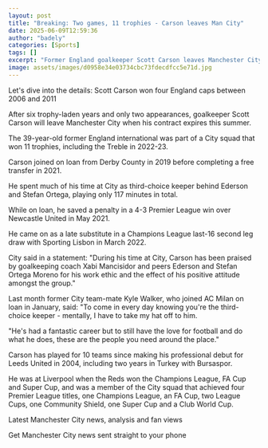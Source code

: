 ```yaml
---
layout: post
title: "Breaking: Two games, 11 trophies - Carson leaves Man City"
date: 2025-06-09T12:59:36
author: "badely"
categories: [Sports]
tags: []
excerpt: "Former England goalkeeper Scott Carson leaves Manchester City after making only two appearances in six years."
image: assets/images/d0958e34e03734cbc73fdecdfcc5e71d.jpg
---
```


Let's dive into the details: Scott Carson won four England caps between 2006 and 2011

After six trophy-laden years and only two appearances, goalkeeper Scott Carson will leave Manchester City when his contract expires this summer.

The 39-year-old former England international was part of a City squad that won 11 trophies, including the Treble in 2022-23.

Carson joined on loan from Derby County in 2019 before completing a free transfer in 2021.

He spent much of his time at City as third-choice keeper behind Ederson and Stefan Ortega, playing only 117 minutes in total.

While on loan, he saved a penalty in a 4-3 Premier League win over Newcastle United in May 2021.

He came on as a late substitute in a Champions League last-16 second leg draw with Sporting Lisbon in March 2022.

City said in a statement: "During his time at City, Carson has been praised by goalkeeping coach Xabi Mancisidor and peers Ederson and Stefan Ortega Moreno for his work ethic and the effect of his positive attitude amongst the group."

Last month former City team-mate Kyle Walker, who joined AC Milan on loan in January, said: "To come in every day knowing you're the third-choice keeper - mentally, I have to take my hat off to him.

"He's had a fantastic career but to still have the love for football and do what he does, these are the people you need around the place."

Carson has played for 10 teams since making his professional debut for Leeds United in 2004, including two years in Turkey with Bursaspor.

He was at Liverpool when the Reds won the Champions League, FA Cup and Super Cup, and was a member of the City squad that achieved four Premier League titles, one Champions League, an FA Cup, two League Cups, one Community Shield, one Super Cup and a Club World Cup.

Latest Manchester City news, analysis and fan views

Get Manchester City news sent straight to your phone

